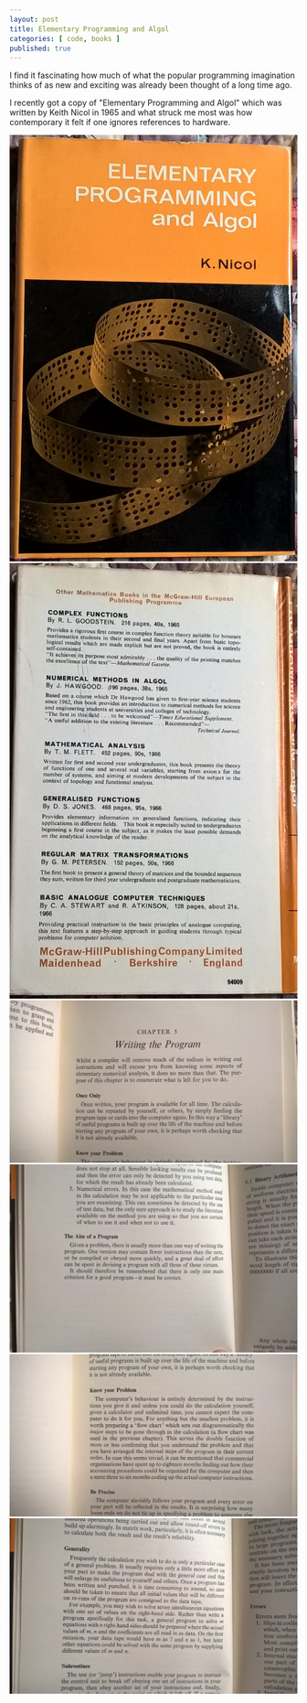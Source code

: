 ```yaml
---
layout: post
title: Elementary Programming and Algol
categories: [ code, books ]
published: true
---
```


I find it fascinating how much of what the popular programming imagination thinks of as new and exciting was already been thought of a long time ago.

I recently got a copy of "Elementary Programming and Algol" which was written by Keith Nicol in 1965 and what struck me most was 
how contemporary it felt if one ignores references to hardware. 

<img src="/img/posts/elementary-programming-and-algol/cover.jpg" alt="cover" class="u-max-full-width" />

<img src="/img/posts/elementary-programming-and-algol/back.jpg" alt="back cover" class="u-max-full-width" />

<img src="/img/posts/elementary-programming-and-algol/writing-the-program.jpg" alt="writing the program" class="u-max-full-width" />

<img src="/img/posts/elementary-programming-and-algol/the-aim-of-a-program.jpg" alt="aim of a program" class="u-max-full-width" />

<img src="/img/posts/elementary-programming-and-algol/know-your-problem.jpg" alt="know your problem" class="u-max-full-width" />

<img src="/img/posts/elementary-programming-and-algol/on-generality.jpg" alt="on generality" class="u-max-full-width" />

